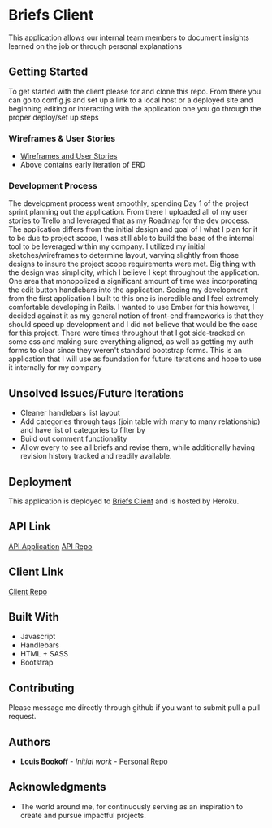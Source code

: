 # Briefs Client

This application allows our internal team members to document insights learned on the job or through personal explanations

## Getting Started

To get started with the client please for and clone this repo. From there you can go to config.js and set up a link to a local host or a deployed site and beginning editing or interacting with the application one you go through the proper deploy/set up steps

### Wireframes & User Stories

* [Wireframes and User Stories](https://imgur.com/a/vXPbK)
* Above contains early iteration of ERD

### Development Process
The development process went smoothly, spending Day 1 of the project sprint planning out the application.  From there I uploaded all of my user stories to Trello and leveraged that as my Roadmap for the dev process. The application differs from the initial design and goal of I what I plan for it to be due to project scope, I was still able to build the base of the internal tool to be leveraged within my company.  I utilized my initial sketches/wireframes to determine layout, varying slightly from those designs to insure the project scope requirements were met. Big thing with the design was simplicity, which I believe I kept throughout the application. One area that monopolized a significant amount of time was incorporating the edit button handlebars into the application.  Seeing my development from the first application I built to this one is incredible and I feel extremely comfortable developing in Rails.  I wanted to use Ember for this however, I decided against it as my general notion of front-end frameworks is that they should speed up development and I did not believe that would be the case for this project. There were times throughout that I got side-tracked on some css and making sure everything aligned, as well as getting my auth forms to clear since they weren't standard bootstrap forms. This is an application that I will use as foundation for future iterations and hope to use it internally for my company

## Unsolved Issues/Future Iterations

* Cleaner handlebars list layout
* Add categories through tags (join table with many to many relationship) and have list of categories to filter by
* Build out comment functionality
* Allow every to see all briefs and revise them, while additionally having revision history tracked and readily available.


## Deployment

This application is deployed to [Briefs Client](https://louisbookoff.github.io/briefs-client/) and is hosted by Heroku.

## API Link
[API Application](https://briefs-server.herokuapp.com/)
[API Repo](https://github.com/louisbookoff/briefs-api)

## Client Link
[Client Repo](https://github.com/louisbookoff/briefs-client)


## Built With

* Javascript
* Handlebars
* HTML + SASS
* Bootstrap

## Contributing

Please message me directly through github if you want to submit pull a pull request.

## Authors

* **Louis Bookoff** - *Initial work* - [Personal Repo](https://github.com/louisbookoff)


## Acknowledgments

* The world around me, for continuously serving as an inspiration to create and pursue impactful projects.
